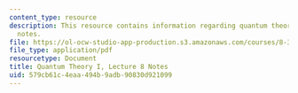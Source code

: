 ```yaml
---
content_type: resource
description: This resource contains information regarding quantum theory I, lecture
  notes.
file: https://ol-ocw-studio-app-production.s3.amazonaws.com/courses/8-321-quantum-theory-i-fall-2017/579cb61c4eaa494b9adb90830d921099_MIT8_321F17_lec8.pdf
file_type: application/pdf
resourcetype: Document
title: Quantum Theory I, Lecture 8 Notes
uid: 579cb61c-4eaa-494b-9adb-90830d921099
---
```

